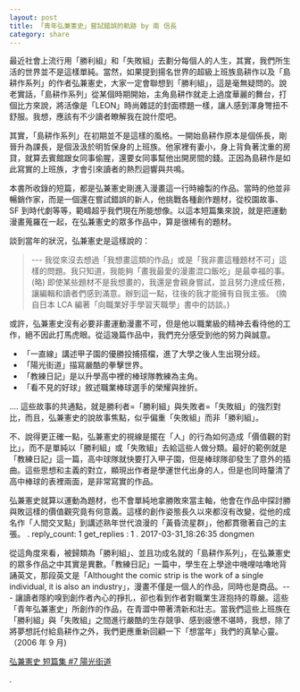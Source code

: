 ```yaml
---
layout: post
title: 「青年弘兼憲史」嘗試錯誤的軌跡 by 南 信長
category: share
---
```

最近社會上流行用「勝利組」和「失敗組」去劃分每個人的人生，其實，我們所生活的世界並不是這樣單純。當然，如果提到揚名世界的超級上班族島耕作以及「島耕作系列」的作者弘兼憲史，大家一定會聯想到「勝利組」，這是毫無疑問的。說老實話，「島耕作系列」從某個時期開始，主角島耕作就走上過度華麗的舞台，打個比方來說，將活像是「LEON」時尚雜誌的封面標題一樣，讓人感到渾身彆扭不舒服。我想，應該有不少讀者瞭解我在說什麼吧。
 
 其實，「島耕作系列」在初期並不是這樣的風格。一開始島耕作原本是個係長，剛晉升為課長，是個汲汲於明哲保身的上班族。他家裡有妻小，身上背負著沈重的房貸，就算去賓館跟女同事偷腥，還要女同事幫他出開房間的錢。正因為島耕作是如此寫實的上班族，才會引來讀者的熱烈迴響與共鳴。

 本書所收錄的短篇，都是弘兼憲史剛進入漫畫這一行時繪製的作品。當時的他並非暢銷作家，而是一個還在嘗試錯誤的新人，他挑戰各種創作題材，從校園故事、SF 到時代劇等等，範疇超乎我們現在所能想像。以這本短篇集來說，就是把運動漫畫蒐羅在一起，在弘兼憲史的眾多作品中，算是很稀有的題材。

 談到當年的狀況，弘兼憲史是這樣說的：
> --- 我從來沒去想過「我想畫這類的作品」或是「我非畫這種題材不可」這樣的問題。我只知道，我能夠「畫我最愛的漫畫混口飯吃」是最幸福的事。(略) 即使某些題材不是我想畫的，我還是會親身嘗試，並且努力達成任務，讓編輯和讀者們感到滿意。辦到這一點，往後的我才能擁有自我主張。 (摘自日本 LCA 編著「向職業好手學習天職學」書中的訪談。)

或許，弘兼憲史沒有必要非畫運動漫畫不可，但是他以職業級的精神去看待他的工作，絕不因此打馬虎眼。從這幾篇作品中，我們充分感受到他的努力與誠意。

+ 「一直線」講述甲子園的優勝投捕搭檔，進了大學之後人生出現分歧。
+ 「陽光街道」描寫嚴酷的拳擊世界。
+ 「教練日記」是以升學高中裡的棒球隊教練為主角。
+ 「看不見的好球」敘述職業棒球選手的榮耀與挫折。

.... 這些故事的共通點，就是勝利者=「勝利組」與失敗者=「失敗組」的強烈對比，而且，弘兼憲史的說故事焦點，似乎偏重「失敗組」而非「勝利組」。

不、說得更正確一點，弘兼憲史的視線是擺在「人」的行為如何造成「價值觀的對比」，而不是單純以「勝利組」或「失敗組」去給這些人做分類。最好的範例就是「教練日記」這一篇，高中球隊就快要打入甲子園，但是棒球隊卻發生了意外的插曲。這些思想和主義的對立，顯現出作者是學運世代出身的人，但是也同時釐清了高中棒球的表裡兩面，是非常寫實的作品。

弘兼憲史就算以運動為題材，也不會單純地拿勝敗來當主軸，他會在作品中探討勝與敗這樣的價值觀究竟有何意義。這樣的創作姿態長久以來都沒有改變，從他的成名作「人間交叉點」到講述熟年世代浪漫的「黃昏流星群」，他都貫徹著自己的主張。
.
reply_count: 1
get_replies : 1
.
2017-03-31_18:26:35 dongmen

從這角度來看，被歸類為「勝利組」、並且功成名就的「島耕作系列」，在弘兼憲史的眾多作品之中其實是異數。「教練日記」一篇中，學生在上學途中嘰哩咕嚕地背誦英文，那段英文是「Althought the comic strip is the work of a single individual, it is also an industry」，漫畫不僅是一個人的作品，同時也是商品。--- 讓讀者隱約嗅到創作者內心的掙扎，卻也看到作者對職業生涯抱持的尊嚴。這些「青年弘兼憲史」所創作的作品，在青澀中帶著清新和壯志。當我們這些上班族在「勝利組」與「失敗組」之間進行嚴酷的生存競爭、感到疲憊不堪時，我想，除了將夢想託付給島耕作之外，我們更應重新回顧一下「想當年」我們的真摯心靈。（2006 年 9 月)

[弘兼憲史 短篇集 #7 陽光街道](http://tw.ikanman.com/comic/1220/11260.html)

.
